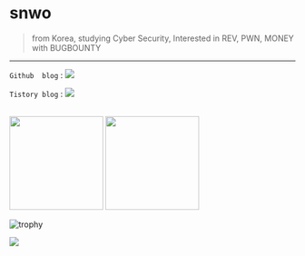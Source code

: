 # snwo
> from Korea, studying Cyber Security, Interested in REV, PWN, MONEY with BUGBOUNTY
---

`Github  blog` : <a href="http://blog.snwo.fun" target="_blank"><img src="https://img.shields.io/badge/Blog-white?style=for-the-badg&logo=GitHub&logoColor=000000"/></a><br>

`Tistory blog` : <a href="https://snwo.tistory.com" target="_blank"><img src="https://img.shields.io/badge/Tistory-white?style=for-the-badg&logo=Directus&logoColor=000000"/></a><br><br>

<img src="https://github-readme-stats.vercel.app/api?username=snwox&show_icons=true" height=165 />


<img src="https://github-readme-stats.vercel.app/api/top-langs/?username=snwox&show_icons=true&hide_border=true&title_color=004386&icon_color=004386&layout=compact" height=165 />

![trophy](https://github-profile-trophy.vercel.app/?username=snwox)

<img align='left' src="http://mazassumnida.wtf/api/v2/generate_badge?boj=snwo">
